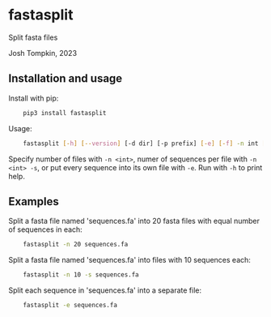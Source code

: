 # fastasplit
Split fasta files

Josh Tompkin, 2023

## Installation and usage

Install with pip:
```bash
    pip3 install fastasplit
```

Usage:
```bash
    fastasplit [-h] [--version] [-d dir] [-p prefix] [-e] [-f] -n int [-s] [-q] [-v] fasta
```

Specify number of files with `-n <int>`, numer of sequences per file with `-n <int> -s`, or put every sequence into its own file with `-e`. Run with `-h` to print help.

## Examples

Split a fasta file named 'sequences.fa' into 20 fasta files with equal number of sequences in each:
```bash
    fastasplit -n 20 sequences.fa
```
Split a fasta file named 'sequences.fa' into files with 10 sequences each:
```bash
    fastasplit -n 10 -s sequences.fa
```
Split each sequence in 'sequences.fa' into a separate file:
```bash
    fastasplit -e sequences.fa
```
